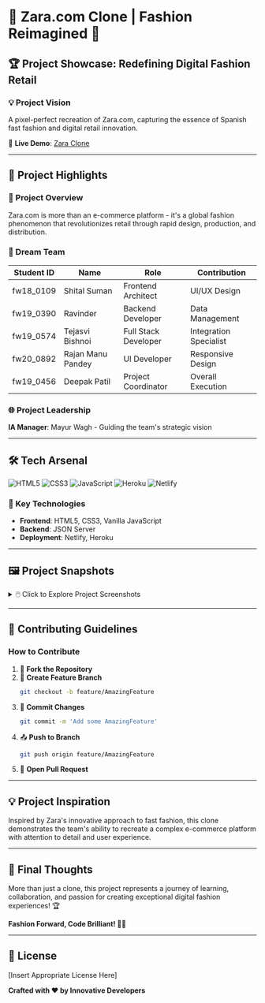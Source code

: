 # 👗 Zara.com Clone | Fashion Reimagined 🌟

## 🏆 Project Showcase: Redefining Digital Fashion Retail


### 💡 Project Vision
A pixel-perfect recreation of Zara.com, capturing the essence of Spanish fast fashion and digital retail innovation.

🔗 **Live Demo**: [Zara Clone](https://quiet-begonia-859735.netlify.app/)

---

## 🚀 Project Highlights

### 🎯 Project Overview
Zara.com is more than an e-commerce platform - it's a global fashion phenomenon that revolutionizes retail through rapid design, production, and distribution.

### 👥 Dream Team

| Student ID | Name | Role | Contribution |
|-----------|------|------|--------------|
| fw18_0109 | Shital Suman | Frontend Architect | UI/UX Design |
| fw19_0390 | Ravinder | Backend Developer | Data Management |
| fw19_0574 | Tejasvi Bishnoi | Full Stack Developer | Integration Specialist |
| fw20_0892 | Rajan Manu Pandey | UI Developer | Responsive Design |
| fw19_0456 | Deepak Patil | Project Coordinator | Overall Execution |

### 🌐 Project Leadership
**IA Manager**: Mayur Wagh - Guiding the team's strategic vision

---

## 🛠 Tech Arsenal

![HTML5](https://img.shields.io/badge/HTML5-E34F26?style=for-the-badge&logo=html5&logoColor=white)
![CSS3](https://img.shields.io/badge/CSS3-1572B6?style=for-the-badge&logo=css3&logoColor=white)
![JavaScript](https://img.shields.io/badge/JavaScript-F7DF1E?style=for-the-badge&logo=javascript&logoColor=black)
![Heroku](https://img.shields.io/badge/Heroku-430098?style=for-the-badge&logo=heroku&logoColor=white)
![Netlify](https://img.shields.io/badge/Netlify-00C7B7?style=for-the-badge&logo=netlify&logoColor=white)

### 🔧 Key Technologies
- **Frontend**: HTML5, CSS3, Vanilla JavaScript
- **Backend**: JSON Server
- **Deployment**: Netlify, Heroku

---

## 🖼️ Project Snapshots

<details>
<summary>🖱️ Click to Explore Project Screenshots</summary>

### 🏠 Homepage
![Homepage](https://github.com/deepakpatil26/moldy-care-8778/assets/103636083/46ccc2a0-3c19-46ff-834b-e94377e0ae9f)

### 👚 Product Categories
![Product Categories](https://github.com/deepakpatil26/moldy-care-8778/assets/103636083/81d45b79-00c5-4f91-8118-c004bdd1c8db)

### 🔍 Product Details
![Product Details](https://github.com/deepakpatil26/moldy-care-8778/assets/103636083/d45a99ab-2183-4994-bf94-ffe00dd33336)

### 🛒 Shopping Cart
![Shopping Cart](https://github.com/deepakpatil26/moldy-care-8778/assets/103636083/78f7ef3a-91c8-4954-b0d4-5c43a9a04e18)

### 💳 Checkout Process
![Checkout](https://github.com/deepakpatil26/moldy-care-8778/assets/103636083/ded969f0-becc-49b3-b184-fff124b86463)

### 👤 User Authentication
![User Authentication](https://github.com/deepakpatil26/moldy-care-8778/assets/103636083/6f564c82-f1d4-466d-86db-9823b35c7976)

### 🏷️ Final Order Confirmation
![Order Confirmation](https://github.com/deepakpatil26/moldy-care-8778/assets/103636083/95383509-aa74-47f8-8106-00b921a27bfc)
</details>

---

## 🤝 Contributing Guidelines

### How to Contribute
1. 🍴 **Fork the Repository**
2. 🌿 **Create Feature Branch**
   ```bash
   git checkout -b feature/AmazingFeature
   ```
3. 💾 **Commit Changes**
   ```bash
   git commit -m 'Add some AmazingFeature'
   ```
4. 📤 **Push to Branch**
   ```bash
   git push origin feature/AmazingFeature
   ```
5. 🔀 **Open Pull Request**

---

## 💡 Project Inspiration
Inspired by Zara's innovative approach to fast fashion, this clone demonstrates the team's ability to recreate a complex e-commerce platform with attention to detail and user experience.

---

## 🌈 Final Thoughts

More than just a clone, this project represents a journey of learning, collaboration, and passion for creating exceptional digital fashion experiences! 🏆

**Fashion Forward, Code Brilliant! 👗🚀**

---

## 📜 License
[Insert Appropriate License Here]

**Crafted with ❤️ by Innovative Developers**
